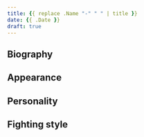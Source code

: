 ```yaml
---
title: {{ replace .Name "-" " " | title }}
date: {{ .Date }}
draft: true
---
```


## Biography

## Appearance

## Personality

## Fighting style


